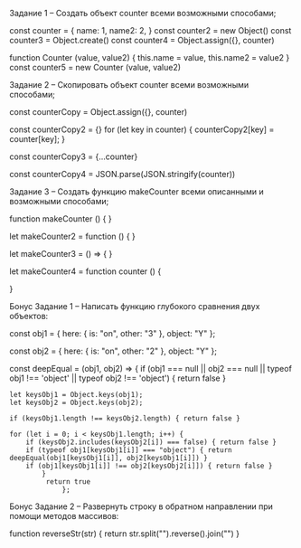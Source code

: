 Задание 1 – Создать объект counter всеми возможными способами;

const counter = {
name: 1,
name2: 2,
}
const counter2 = new Object()
const counter3 = Object.create()
const counter4 = Object.assign({}, counter)

function Counter (value, value2) {
this.name = value,
this.name2 =  value2
}
const counter5 = new Counter (value, value2)

Задание 2 – Скопировать объект counter всеми
возможными способами;

const counterCopy = Object.assign({}, counter)

const counterCopy2 = {}
for (let key in counter) { counterCopy2[key] = counter[key]; }

const counterCopy3 = {...counter}

const counterCopy4 = JSON.parse(JSON.stringify(counter)) 

Задание 3 – Создать функцию makeCounter всеми описанными и возможными способами;

function makeCounter () {
}

let makeCounter2 = function () {
} 

let makeCounter3 = () => {
}

let makeCounter4 = function counter () {
    
}

Бонус
Задание 1 –
Написать функцию глубокого сравнения двух объектов:


const obj1 = { here: { is:
"on", other: "3" }, object: "Y" };

const obj2 = { here: { is:
"on", other: "2" }, object: "Y" };

const deepEqual = (obj1, obj2) => {
if (obj1 === null || obj2 === null || typeof obj1 !== 'object' || typeof obj2 !== 'object') { return false }
    
    let keysObj1 = Object.keys(obj1);
    let keysObj2 = Object.keys(obj2);

    if (keysObj1.length !== keysObj2.length) { return false }
    
    for (let i = 0; i < keysObj1.length; i++) {
        if (keysObj2.includes(keysObj2[i]) === false) { return false }
        if (typeof obj1[keysObj1[i]] === "object") { return deepEqual(obj1[keysObj1[i]], obj2[keysObj1[i]]) }
        if (obj1[keysObj1[i]] !== obj2[keysObj2[i]]) { return false }
            }
             return true
                 };


Бонус 
Задание 2 –
Развернуть строку в обратном направлении при помощи методов массивов:

function reverseStr(str) {
  return str.split("").reverse().join("")
}
